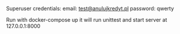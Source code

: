 Superuser credentials:
email: test@anulujkredyt.pl
password: qwerty

Run with docker-compose up
it will run unittest and start server at 127.0.0.1:8000